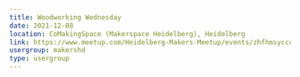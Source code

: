```yaml
---
title: Woodworking Wednesday
date: 2021-12-08
location: CoMakingSpace (Makerspace Heidelberg), Heidelberg
link: https://www.meetup.com/Heidelberg-Makers-Meetup/events/zhfhmsyccqblb/
usergroup: makershd
type: usergroup
---
```

